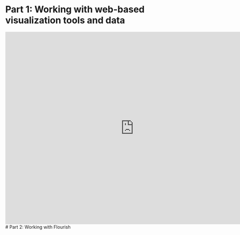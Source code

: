 # Part 1: Working with web-based visualization tools and data
<iframe src="https://data.oecd.org/chart/6XKi" width="800" height="600" style="border: 0" mozallowfullscreen="true" webkitallowfullscreen="true" allowfullscreen="true"><a href="https://data.oecd.org/chart/6XKi" target="_blank">OECD Chart: General government debt, Total, % of GDP, Annual, 2020</a></iframe>
# Part 2: Working with Flourish
<div class="flourish-embed flourish-chart" data-src="visualisation/12550638"><script src="https://public.flourish.studio/resources/embed.js"></script></div>
